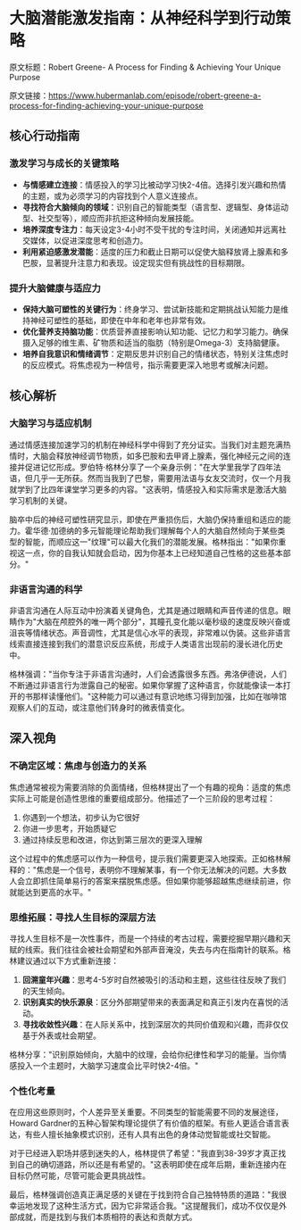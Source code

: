 # 大脑潜能激发指南：从神经科学到行动策略

原文标题：Robert Greene- A Process for Finding & Achieving Your Unique Purpose

原文链接：https://www.hubermanlab.com/episode/robert-greene-a-process-for-finding-achieving-your-unique-purpose

<YouTube videoId="50BZQRT1dAg" />

## 核心行动指南

### 激发学习与成长的关键策略
- **与情感建立连接**：情感投入的学习比被动学习快2-4倍。选择引发兴趣和热情的主题，或为必须学习的内容找到个人意义连接点。
- **寻找符合大脑倾向的领域**：识别自己的智能类型（语言型、逻辑型、身体运动型、社交型等），顺应而非抗拒这种倾向发展技能。
- **培养深度专注力**：每天设定3-4小时不受干扰的专注时间，关闭通知并远离社交媒体，以促进深度思考和创造力。
- **利用紧迫感激发潜能**：适度的压力和截止日期可以促使大脑释放肾上腺素和多巴胺，显著提升注意力和表现。设定现实但有挑战性的目标期限。

### 提升大脑健康与适应力
- **保持大脑可塑性的关键行为**：终身学习、尝试新技能和定期挑战认知能力是维持神经可塑性的基础，即使在中年和老年也非常有效。
- **优化营养支持脑功能**：优质营养直接影响认知功能、记忆力和学习能力。确保摄入足够的维生素、矿物质和适当的脂肪（特别是Omega-3）支持脑健康。
- **培养自我意识和情绪调节**：定期反思并识别自己的情绪状态，特别关注焦虑时的反应模式。将焦虑视为一种信号，指示需要更深入地思考或解决问题。

## 核心解析

### 大脑学习与适应机制
通过情感连接加速学习的机制在神经科学中得到了充分证实。当我们对主题充满热情时，大脑会释放神经调节物质，如多巴胺和去甲肾上腺素，强化神经元之间的连接并促进记忆形成。罗伯特·格林分享了一个亲身示例："在大学里我学了四年法语，但几乎一无所获。然而当我到了巴黎，需要用法语与女友交流时，仅一个月我就学到了比四年课堂学习更多的内容。"这表明，情感投入和实际需求是激活大脑学习机制的关键。

脑卒中后的神经可塑性研究显示，即使在严重损伤后，大脑仍保持重组和适应的能力。霍华德·加德纳的多元智能理论帮助我们理解每个人的大脑自然倾向于某些类型的智能，而顺应这一"纹理"可以最大化我们的潜能发展。格林指出："如果你重视这一点，你的自我认知就会启动，因为你基本上已经知道自己性格的这些基本部分。"

### 非语言沟通的科学
非语言沟通在人际互动中扮演着关键角色，尤其是通过眼睛和声音传递的信息。眼睛作为"大脑在颅腔外的唯一两个部分"，其瞳孔变化能以毫秒级的速度反映兴奋或沮丧等情绪状态。声音调性，尤其是信心水平的表现，非常难以伪装。这些非语言线索直接连接到我们的潜意识反应系统，形成于人类语言出现前的漫长进化历史中。

格林强调："当你专注于非语言沟通时，人们会透露很多东西。弗洛伊德说，人们不断通过非语言行为泄露自己的秘密。如果你掌握了这种语言，你就能像读一本打开的书那样读懂他们。"这种能力可以通过有意识地练习得到加强，比如在咖啡馆观察人们的互动，或注意他们转身时的微表情变化。

## 深入视角

### 不确定区域：焦虑与创造力的关系
焦虑通常被视为需要消除的负面情绪，但格林提出了一个有趣的视角：适度的焦虑实际上可能是创造性思维的重要组成部分。他描述了一个三阶段的思考过程：
1. 你遇到一个想法，初步认为它很好
2. 你进一步思考，开始质疑它
3. 通过持续反思和改进，你达到第三层次的更深入理解

这个过程中的焦虑感可以作为一种信号，提示我们需要更深入地探索。正如格林解释的："焦虑是一个信号，表明你不理解某事，有一个你无法解决的问题。大多数人会立即抓住简单易行的答案来摆脱焦虑感。但如果你能够超越焦虑继续前进，你就能达到更高的水平。"

### 思维拓展：寻找人生目标的深层方法
寻找人生目标不是一次性事件，而是一个持续的考古过程，需要挖掘早期兴趣和天赋的线索。我们往往会被社会期望和外部声音淹没，失去与内在指南针的联系。格林建议通过以下方式重新连接：

1. **回溯童年兴趣**：思考4-5岁时自然被吸引的活动和主题，这些往往反映了我们的天生倾向。
2. **识别真实的快乐源泉**：区分外部期望带来的表面满足和真正引发内在喜悦的活动。
3. **寻找收敛性兴趣**：在人际关系中，找到深层次的共同价值观和兴趣，而非仅仅基于外表或社会期望。

格林分享："识别原始倾向，大脑中的纹理，会给你纪律性和学习的能量。当你情感投入一个主题时，大脑学习速度会比平时快2-4倍。"

### 个性化考量
在应用这些原则时，个人差异至关重要。不同类型的智能需要不同的发展途径，Howard Gardner的五种心智架构理论提供了有价值的框架。有些人更适合语言表达，有些人擅长抽象模式识别，还有人具有出色的身体动觉智能或社交智能。

对于已经进入职场并感到迷失的人，格林提供了希望："我直到38-39岁才真正找到自己的确切道路，所以还是有希望的。"这表明即使在成年后期，重新连接内在目标仍然可能，尽管可能会更具挑战性。

最后，格林强调创造真正满足感的关键在于找到符合自己独特特质的道路："我很幸运地发现了这种生活方式，因为它非常适合我。"这提醒我们，成功不仅仅是外部成就，而是找到与我们本质相符的表达和贡献方式。
